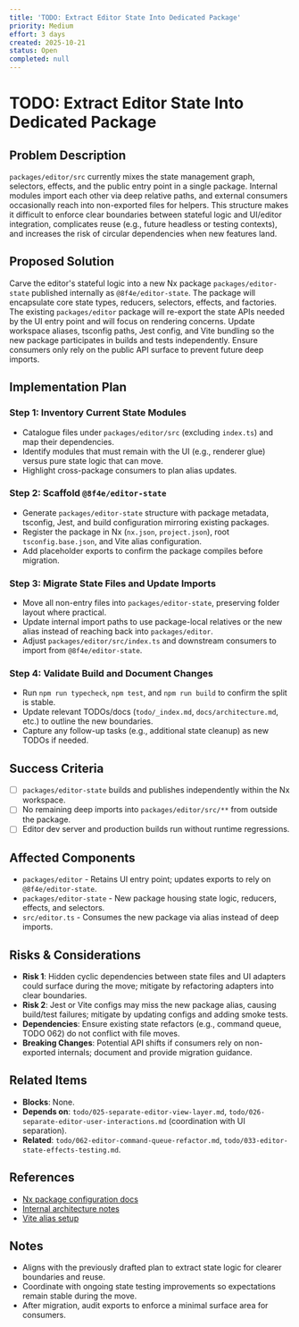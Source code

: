 ```yaml
---
title: 'TODO: Extract Editor State Into Dedicated Package'
priority: Medium
effort: 3 days
created: 2025-10-21
status: Open
completed: null
---
```


# TODO: Extract Editor State Into Dedicated Package

## Problem Description

`packages/editor/src` currently mixes the state management graph, selectors, effects, and the public entry point in a single package. Internal modules import each other via deep relative paths, and external consumers occasionally reach into non-exported files for helpers. This structure makes it difficult to enforce clear boundaries between stateful logic and UI/editor integration, complicates reuse (e.g., future headless or testing contexts), and increases the risk of circular dependencies when new features land.

## Proposed Solution

Carve the editor's stateful logic into a new Nx package `packages/editor-state` published internally as `@8f4e/editor-state`. The package will encapsulate core state types, reducers, selectors, effects, and factories. The existing `packages/editor` package will re-export the state APIs needed by the UI entry point and will focus on rendering concerns. Update workspace aliases, tsconfig paths, Jest config, and Vite bundling so the new package participates in builds and tests independently. Ensure consumers only rely on the public API surface to prevent future deep imports.

## Implementation Plan

### Step 1: Inventory Current State Modules
- Catalogue files under `packages/editor/src` (excluding `index.ts`) and map their dependencies.
- Identify modules that must remain with the UI (e.g., renderer glue) versus pure state logic that can move.
- Highlight cross-package consumers to plan alias updates.

### Step 2: Scaffold `@8f4e/editor-state`
- Generate `packages/editor-state` structure with package metadata, tsconfig, Jest, and build configuration mirroring existing packages.
- Register the package in Nx (`nx.json`, `project.json`), root `tsconfig.base.json`, and Vite alias configuration.
- Add placeholder exports to confirm the package compiles before migration.

### Step 3: Migrate State Files and Update Imports
- Move all non-entry files into `packages/editor-state`, preserving folder layout where practical.
- Update internal import paths to use package-local relatives or the new alias instead of reaching back into `packages/editor`.
- Adjust `packages/editor/src/index.ts` and downstream consumers to import from `@8f4e/editor-state`.

### Step 4: Validate Build and Document Changes
- Run `npm run typecheck`, `npm test`, and `npm run build` to confirm the split is stable.
- Update relevant TODOs/docs (`todo/_index.md`, `docs/architecture.md`, etc.) to outline the new boundaries.
- Capture any follow-up tasks (e.g., additional state cleanup) as new TODOs if needed.

## Success Criteria

- [ ] `packages/editor-state` builds and publishes independently within the Nx workspace.
- [ ] No remaining deep imports into `packages/editor/src/**` from outside the package.
- [ ] Editor dev server and production builds run without runtime regressions.

## Affected Components

- `packages/editor` - Retains UI entry point; updates exports to rely on `@8f4e/editor-state`.
- `packages/editor-state` - New package housing state logic, reducers, effects, and selectors.
- `src/editor.ts` - Consumes the new package via alias instead of deep imports.

## Risks & Considerations

- **Risk 1**: Hidden cyclic dependencies between state files and UI adapters could surface during the move; mitigate by refactoring adapters into clear boundaries.
- **Risk 2**: Jest or Vite configs may miss the new package alias, causing build/test failures; mitigate by updating configs and adding smoke tests.
- **Dependencies**: Ensure existing state refactors (e.g., command queue, TODO 062) do not conflict with file moves.
- **Breaking Changes**: Potential API shifts if consumers rely on non-exported internals; document and provide migration guidance.

## Related Items

- **Blocks**: None.
- **Depends on**: `todo/025-separate-editor-view-layer.md`, `todo/026-separate-editor-user-interactions.md` (coordination with UI separation).
- **Related**: `todo/062-editor-command-queue-refactor.md`, `todo/033-editor-state-effects-testing.md`.

## References

- [Nx package configuration docs](https://nx.dev/recipes/other/adding-and-serving-react-applications#libraries)
- [Internal architecture notes](docs/architecture.md)
- [Vite alias setup](vite.config.mjs)

## Notes

- Aligns with the previously drafted plan to extract state logic for clearer boundaries and reuse.
- Coordinate with ongoing state testing improvements so expectations remain stable during the move.
- After migration, audit exports to enforce a minimal surface area for consumers.
